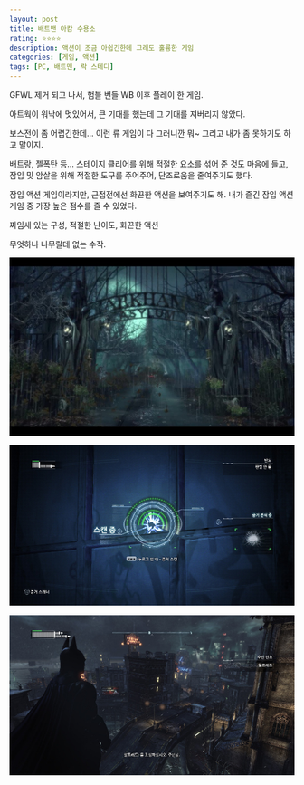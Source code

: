 ```yaml
---
layout: post
title: 배트맨 아캄 수용소
rating: ⭐️⭐️⭐️⭐️
description: 액션이 조금 아쉽긴한데 그래도 훌륭한 게임
categories: [게임, 액션]
tags: [PC, 배트맨, 락 스테디]
---
```


GFWL 제거 되고 나서, 험블 번들 WB 이후 플레이 한 게임.

아트웍이 워낙에 멋있어서, 큰 기대를 했는데 그 기대를 져버리지 않았다.

보스전이 좀 어렵긴한데… 이런 류 게임이 다 그러니깐 뭐~ 그리고 내가 좀 못하기도 하고 말이지.

배트랑, 젤폭탄 등… 스테이지 클리어를 위해 적절한 요소를 섞어 준 것도 마음에 들고, 잠입 및 암살을 위해 적절한 도구를 주어주어, 단조로움을 줄여주기도 했다.

잠입 액션 게임이라지만, 근접전에선 화끈한 액션을 보여주기도 해. 내가 즐긴 잠입 액션 게임 중 가장 높은 점수를 줄 수 있었다.

짜임새 있는 구성, 적절한 난이도, 화끈한 액션

무엇하나 나무랄데 없는 수작.

![BATMAN](../../images/2014/batman_aa_00.jpg)

![BATMAN](../../images/2014/batman_aa_01.jpg)

![BATMAN](../../images/2014/batman_aa_02.jpg)
